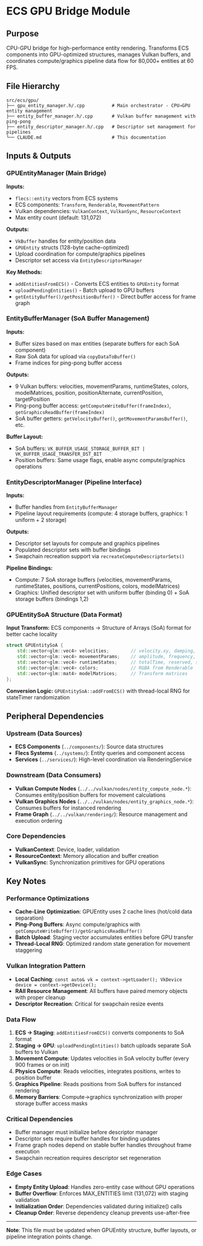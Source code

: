 # ECS GPU Bridge Module

## Purpose
CPU-GPU bridge for high-performance entity rendering. Transforms ECS components into GPU-optimized structures, manages Vulkan buffers, and coordinates compute/graphics pipeline data flow for 80,000+ entities at 60 FPS.

## File Hierarchy
```
src/ecs/gpu/
├── gpu_entity_manager.h/.cpp          # Main orchestrator - CPU→GPU entity management
├── entity_buffer_manager.h/.cpp       # Vulkan buffer management with ping-pong
├── entity_descriptor_manager.h/.cpp   # Descriptor set management for pipelines
└── CLAUDE.md                          # This documentation
```

## Inputs & Outputs

### GPUEntityManager (Main Bridge)
**Inputs:**
- `flecs::entity` vectors from ECS systems
- ECS components: `Transform`, `Renderable`, `MovementPattern` 
- Vulkan dependencies: `VulkanContext`, `VulkanSync`, `ResourceContext`
- Max entity count (default: 131,072)

**Outputs:**
- `VkBuffer` handles for entity/position data
- `GPUEntity` structs (128-byte cache-optimized)
- Upload coordination for compute/graphics pipelines
- Descriptor set access via `EntityDescriptorManager`

**Key Methods:**
- `addEntitiesFromECS()` - Converts ECS entities to `GPUEntity` format
- `uploadPendingEntities()` - Batch upload to GPU buffers
- `getEntityBuffer()/getPositionBuffer()` - Direct buffer access for frame graph

### EntityBufferManager (SoA Buffer Management)
**Inputs:**
- Buffer sizes based on max entities (separate buffers for each SoA component)
- Raw SoA data for upload via `copyDataToBuffer()`
- Frame indices for ping-pong buffer access

**Outputs:**
- 9 Vulkan buffers: velocities, movementParams, runtimeStates, colors, modelMatrices, position, positionAlternate, currentPosition, targetPosition
- Ping-pong buffer access: `getComputeWriteBuffer(frameIndex)`, `getGraphicsReadBuffer(frameIndex)`
- SoA buffer getters: `getVelocityBuffer()`, `getMovementParamsBuffer()`, etc.

**Buffer Layout:**
- SoA buffers: `VK_BUFFER_USAGE_STORAGE_BUFFER_BIT | VK_BUFFER_USAGE_TRANSFER_DST_BIT`
- Position buffers: Same usage flags, enable async compute/graphics operations

### EntityDescriptorManager (Pipeline Interface)
**Inputs:**
- Buffer handles from `EntityBufferManager`
- Pipeline layout requirements (compute: 4 storage buffers, graphics: 1 uniform + 2 storage)

**Outputs:**
- Descriptor set layouts for compute and graphics pipelines
- Populated descriptor sets with buffer bindings
- Swapchain recreation support via `recreateComputeDescriptorSets()`

**Pipeline Bindings:**
- Compute: 7 SoA storage buffers (velocities, movementParams, runtimeStates, positions, currentPositions, colors, modelMatrices)
- Graphics: Unified descriptor set with uniform buffer (binding 0) + SoA storage buffers (bindings 1,2)

### GPUEntitySoA Structure (Data Format)
**Input Transform:** ECS components → Structure of Arrays (SoA) format for better cache locality
```cpp
struct GPUEntitySoA {
    std::vector<glm::vec4> velocities;        // velocity.xy, damping, reserved
    std::vector<glm::vec4> movementParams;    // amplitude, frequency, phase, timeOffset
    std::vector<glm::vec4> runtimeStates;     // totalTime, reserved, stateTimer, initialized
    std::vector<glm::vec4> colors;            // RGBA from Renderable
    std::vector<glm::mat4> modelMatrices;     // Transform matrices
};
```

**Conversion Logic:** `GPUEntitySoA::addFromECS()` with thread-local RNG for stateTimer randomization

## Peripheral Dependencies

### Upstream (Data Sources)
- **ECS Components** (`../components/`): Source data structures
- **Flecs Systems** (`../systems/`): Entity queries and component access
- **Services** (`../services/`): High-level coordination via RenderingService

### Downstream (Data Consumers)  
- **Vulkan Compute Nodes** (`../../vulkan/nodes/entity_compute_node.*`): Consumes entity/position buffers for movement calculations
- **Vulkan Graphics Nodes** (`../../vulkan/nodes/entity_graphics_node.*`): Consumes buffers for instanced rendering
- **Frame Graph** (`../../vulkan/rendering/`): Resource management and execution ordering

### Core Dependencies
- **VulkanContext**: Device, loader, validation  
- **ResourceContext**: Memory allocation and buffer creation
- **VulkanSync**: Synchronization primitives for GPU operations

## Key Notes

### Performance Optimizations
- **Cache-Line Optimization**: GPUEntity uses 2 cache lines (hot/cold data separation)
- **Ping-Pong Buffers**: Async compute/graphics with `getComputeWriteBuffer()/getGraphicsReadBuffer()`
- **Batch Upload**: Staging vector accumulates entities before GPU transfer
- **Thread-Local RNG**: Optimized random state generation for movement staggering

### Vulkan Integration Pattern
- **Local Caching**: `const auto& vk = context->getLoader(); VkDevice device = context->getDevice();`
- **RAII Resource Management**: All buffers have paired memory objects with proper cleanup
- **Descriptor Recreation**: Critical for swapchain resize events

### Data Flow
1. **ECS → Staging**: `addEntitiesFromECS()` converts components to SoA format
2. **Staging → GPU**: `uploadPendingEntities()` batch uploads separate SoA buffers to Vulkan
3. **Movement Compute**: Updates velocities in SoA velocity buffer (every 900 frames or on init)
4. **Physics Compute**: Reads velocities, integrates positions, writes to position buffer
5. **Graphics Pipeline**: Reads positions from SoA buffers for instanced rendering
6. **Memory Barriers**: Compute→graphics synchronization with proper storage buffer access masks

### Critical Dependencies
- Buffer manager must initialize before descriptor manager
- Descriptor sets require buffer handles for binding updates
- Frame graph nodes depend on stable buffer handles throughout frame execution
- Swapchain recreation requires descriptor set regeneration

### Edge Cases
- **Empty Entity Upload**: Handles zero-entity case without GPU operations
- **Buffer Overflow**: Enforces MAX_ENTITIES limit (131,072) with staging validation
- **Initialization Order**: Dependencies validated during initialize() calls
- **Cleanup Order**: Reverse dependency cleanup prevents use-after-free

---
**Note**: This file must be updated when GPUEntity structure, buffer layouts, or pipeline integration points change.